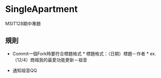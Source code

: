 # SingleApartment
MSIT128期中專題

## 規則
* Commit一個Fork時要符合標題格式
        * 標題格式：（日期）標題－作者
        * ex. （12/4）商城我的最愛功能更新－祖音

* 通知祖音QQ
